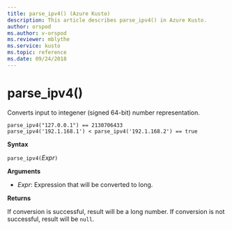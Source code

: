```yaml
---
title: parse_ipv4() (Azure Kusto)
description: This article describes parse_ipv4() in Azure Kusto.
author: orspod
ms.author: v-orspod
ms.reviewer: mblythe
ms.service: kusto
ms.topic: reference
ms.date: 09/24/2018
---
```

# parse_ipv4()

Converts input to integener (signed 64-bit) number representation.

    parse_ipv4("127.0.0.1") == 2130706433
    parse_ipv4('192.1.168.1') < parse_ipv4('192.1.168.2') == true

**Syntax**

`parse_ipv4(`*Expr*`)`

**Arguments**

* *Expr*: Expression that will be converted to long. 

**Returns**

If conversion is successful, result will be a long number.
If conversion is not successful, result will be `null`.
 